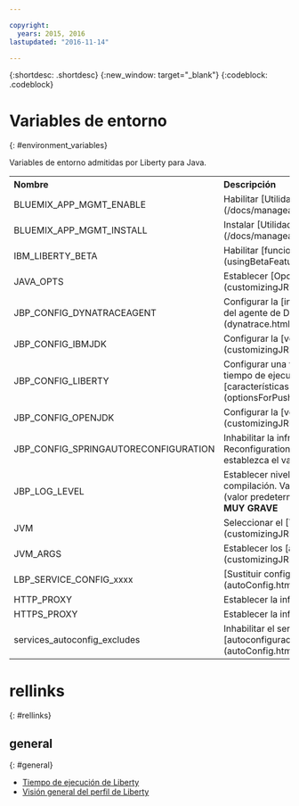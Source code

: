 ```yaml
---

copyright:
  years: 2015, 2016
lastupdated: "2016-11-14"

---
```


{:shortdesc: .shortdesc}
{:new_window: target="_blank"}
{:codeblock: .codeblock}


# Variables de entorno
{: #environment_variables}

Variables de entorno admitidas por Liberty para Java.

<table>
<tr>
<th align="left">Nombre</th>
<th align="left">Descripción</th>
</tr>

<tr>
<td>BLUEMIX_APP_MGMT_ENABLE</td>
<td>Habilitar [Utilidades de App Management](/docs/manageapps/app_mng.html)</td>
</tr>

<tr>
<td>BLUEMIX_APP_MGMT_INSTALL</td>
<td>Instalar [Utilidades de App Management](/docs/manageapps/app_mng.html)</td>
</tr>

<tr>
<td>IBM_LIBERTY_BETA</td>
<td>Habilitar [funciones beta de Liberty/](usingBetaFeatures.html)</td>
</tr>

<tr>
<td>JAVA_OPTS</td>
<td>Establecer [Opciones de Java](customizingJRE.html)</td>
</tr>

<tr>
<td>JBP_CONFIG_DYNATRACEAGENT</td>
<td>Configurar la [información sobre ubicación del agente de Dynatrace](dynatrace.html#configuring_liberty_app)</td>
</tr>

<tr>
<td>JBP_CONFIG_IBMJDK </td>
<td>Configurar la [versión de IBM JRE](customizingJRE.html)</td>
</tr>

<tr>
<td>JBP_CONFIG_LIBERTY</td>
<td>Configurar una variedad de opciones de tiempo de ejecución de Liberty incluidas las [características para archivos WAR o EAR](optionsForPushing.html#stand_alone_apps)</td>
</tr>

<tr>
<td>JBP_CONFIG_OPENJDK</td>
<td>Configurar la [versión de OpenJDK](customizingJRE.html)</td>
</tr>

<tr>
<td>JBP_CONFIG_SPRINGAUTORECONFIGURATION </td>
<td>Inhabilitar la infraestructura Spring Auto-Reconfiguration. Para inhabilitarla, establezca el valor en enabled: false. </td>
</tr>

<tr>
<td>JBP_LOG_LEVEL</td>
<td>Establecer nivel de registro del paquete de compilación. Valores posibles: <b>DEBUG</b>, <b>INFO</b> (valor predeterminado), <b>WARN</b>, <b>ERROR</b>, o <b>MUY GRAVE</b></td>
</tr>

<tr>
<td>JVM</td>
<td>Seleccionar el [Tipo de JRE](customizingJRE.html)</td>
</tr>

<tr>
<td>JVM_ARGS</td>
<td>Establecer los [argumentos de JVM](customizingJRE.html)</td>
</tr>

<tr>
<td>LBP_SERVICE_CONFIG_xxxx</td>
<td>[Sustituir configuración de servicio](autoConfig.html#override_service_config)</td>
</tr>

<tr>
<td>HTTP_PROXY</td>
<td>Establecer la información del servidor proxy</td>
</tr>

<tr>
<td>HTTPS_PROXY</td>
<td>Establecer la información del servidor proxy</td>
</tr>

<tr>
<td>services_autoconfig_excludes</td>
<td>Inhabilitar el servicio de [autoconfiguración.](autoConfig.html#opting_out)</td>
</tr>
</table>

# rellinks
{: #rellinks}
## general
{: #general}
* [Tiempo de ejecución de Liberty](index.html)
* [Visión general del perfil de Liberty](http://www-01.ibm.com/support/knowledgecenter/SSAW57_8.5.5/com.ibm.websphere.wlp.nd.doc/ae/cwlp_about.html)
